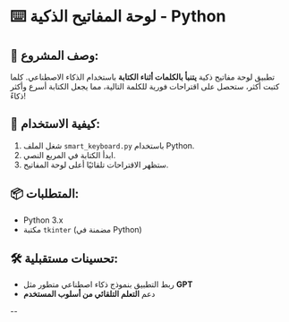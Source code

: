 # ⌨️ لوحة المفاتيح الذكية - Python

## 📌 وصف المشروع:
تطبيق لوحة مفاتيح ذكية **يتنبأ بالكلمات أثناء الكتابة** باستخدام الذكاء الاصطناعي. كلما كتبت أكثر، ستحصل على اقتراحات فورية للكلمة التالية، مما يجعل الكتابة أسرع وأكثر ذكاءً!

## 🚀 كيفية الاستخدام:
1. شغل الملف `smart_keyboard.py` باستخدام Python.
2. ابدأ الكتابة في المربع النصي.
3. ستظهر الاقتراحات تلقائيًا أعلى لوحة المفاتيح.

## 📦 المتطلبات:
- Python 3.x  
- مكتبة `tkinter` (مضمنة في Python)  

## 🛠 تحسينات مستقبلية:
- ربط التطبيق بنموذج ذكاء اصطناعي متطور مثل **GPT**  
- دعم **التعلم التلقائي من أسلوب المستخدم**  

--
